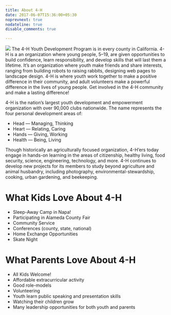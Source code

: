 ```yaml
---
title: About 4-H
date: 2017-06-07T15:36:00+05:30
noprevnext: true
nodateline: true
disable_comments: true

---
```


<!---
Edit this page to change the About 4-H page
-->
![](/alameda-fair-ribbons.jpg)
The 4-H Youth Development Program is in every county in California. 4-H is a an organization where young people, 5–19, are given opportunities to build confidence, learn responsibility, and develop skills that will last them a lifetime. It’s an organization where youth make friends and share interests, ranging from building robots to raising rabbits, designing web pages to landscape design. 4-H is where youth work together to make a positive difference in their community, and adult volunteers make a powerful difference in the lives of young people. Get involved in the 4-H community and make a lasting difference!

4-H is the nation’s largest youth development and empowerment organization with over 90,000 clubs nationwide. The name represents the four personal development areas of:
* Head — Managing, Thinking
* Heart — Relating, Caring
* Hands — Giving, Working
* Health — Being, Living

Though historically an agriculturally focused organization, 4-H’ers today engage in hands-on learning in the areas of citizenship, healthy living, food security, science, engineering, technology, and more. 4-H continues to develop new projects for its members to study beyond agriculture and animal husbandry, including photography, environmental-stewardship, cooking, urban gardening, and beekeeping.


# What Kids Love About 4-H

* Sleep-Away Camp in Napa!
* Participating in Alameda County Fair
* Community Service
* Conferences (county, state, national)
* Home Exchange Opportunities
* Skate Night

# What Parents Love About 4-H

* All Kids Welcome!
* Affordable extracurricular activity
* Good role-models
* Volunteering
* Youth learn public speaking and presentation skills
* Watching their children grow
* Many leadership opportunities for both youth and parents